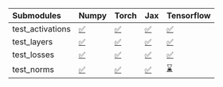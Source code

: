 | Submodules       | Numpy                                                                                                                           | Torch                                                                                                                           | Jax                                                                                                                             | Tensorflow                                                                                                                      |
|:-----------------|:--------------------------------------------------------------------------------------------------------------------------------|:--------------------------------------------------------------------------------------------------------------------------------|:--------------------------------------------------------------------------------------------------------------------------------|:--------------------------------------------------------------------------------------------------------------------------------|
| test_activations | <a href="https://github.com/unifyai/ivy/runs/7905092581?check_suite_focus=true" rel="noopener noreferrer" target="_blank">✅</a> | <a href="https://github.com/unifyai/ivy/runs/7905093063?check_suite_focus=true" rel="noopener noreferrer" target="_blank">✅</a> | <a href="https://github.com/unifyai/ivy/runs/7905093541?check_suite_focus=true" rel="noopener noreferrer" target="_blank">✅</a> | <a href="https://github.com/unifyai/ivy/runs/7905093956?check_suite_focus=true" rel="noopener noreferrer" target="_blank">✅</a> |
| test_layers      | <a href="https://github.com/unifyai/ivy/runs/7905092710?check_suite_focus=true" rel="noopener noreferrer" target="_blank">✅</a> | <a href="https://github.com/unifyai/ivy/runs/7905093202?check_suite_focus=true" rel="noopener noreferrer" target="_blank">✅</a> | <a href="https://github.com/unifyai/ivy/runs/7905093647?check_suite_focus=true" rel="noopener noreferrer" target="_blank">✅</a> | <a href="https://github.com/unifyai/ivy/runs/7905094106?check_suite_focus=true" rel="noopener noreferrer" target="_blank">✅</a> |
| test_losses      | <a href="https://github.com/unifyai/ivy/runs/7905092825?check_suite_focus=true" rel="noopener noreferrer" target="_blank">✅</a> | <a href="https://github.com/unifyai/ivy/runs/7905093302?check_suite_focus=true" rel="noopener noreferrer" target="_blank">✅</a> | <a href="https://github.com/unifyai/ivy/runs/7905093747?check_suite_focus=true" rel="noopener noreferrer" target="_blank">✅</a> | <a href="https://github.com/unifyai/ivy/runs/7905094198?check_suite_focus=true" rel="noopener noreferrer" target="_blank">✅</a> |
| test_norms       | <a href="https://github.com/unifyai/ivy/runs/7905092941?check_suite_focus=true" rel="noopener noreferrer" target="_blank">✅</a> | <a href="https://github.com/unifyai/ivy/runs/7905093440?check_suite_focus=true" rel="noopener noreferrer" target="_blank">✅</a> | <a href="https://github.com/unifyai/ivy/runs/7905093862?check_suite_focus=true" rel="noopener noreferrer" target="_blank">✅</a> | <a href="https://github.com/unifyai/ivy/runs/7905094299?check_suite_focus=true" rel="noopener noreferrer" target="_blank">⌛</a> |